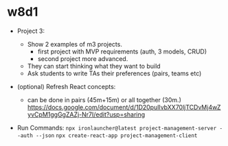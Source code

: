 
# w8d1


- Project 3: 
  - Show 2 examples of m3 projects.
    - first project with MVP requirements (auth, 3 models, CRUD)
    - second project more advanced.
  - They can start thinking what they want to build
  - Ask students to write TAs their preferences (pairs, teams etc)


- (optional) Refresh React concepts:
  - can be done in pairs (45m+15m) or all together (30m.)
  https://docs.google.com/document/d/1D20pulIvbXX70ljTCDvMj4wZyvCpM1ggGgZAZj-Nr7I/edit?usp=sharing


- Run Commands:
  `npx ironlauncher@latest project-management-server --auth --json`
  `npx create-react-app project-management-client`


<!-- 

- React | Building the Rest API
- React | Integrating the React App

  -> these 2 lessons, do them directly copying the content from students portal (make sure students understand all steps)
  -> (otherwise they take toooo much time)

-->


